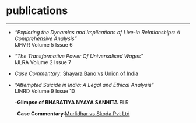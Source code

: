# publications  

---

- *“Exploring the Dynamics and Implications of Live-in Relationships: A Comprehensive Analysis”*  
  IJFMR Volume 5 Issue 6  

- *“The Transformative Power Of Universalised Wages”*  
  IJLRA Volume 2 Issue 7  

- *Case Commentary*: [Shayara Bano vs Union of India](https://www.legalserviceindia.com/legal/article-18518-shayara-bano-vs-union-of-india-landmark-case-on-triple-talaq-and-women-s-rights-in-india.html)  

- *“Attempted Suicide in India: A Legal and Ethical Analysis”*  
  IJNRD Volume 9 Issue 10

  -**Glimpse of  BHARATIYA NYAYA SANHITA** ELR

  -**Case Commentary**:[Murlidhar vs Skoda Pvt Ltd ](https://www.legalserviceindia.com/legal/article-18518-shayara-bano-vs-union-of-india-landmark-case-on-triple-talaq-and-women-s-rights-in-india.html)  

